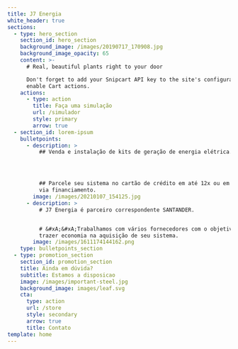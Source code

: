 ```yaml
---
title: J7 Energia
white_header: true
sections:
  - type: hero_section
    section_id: hero_section
    background_image: /images/20190717_170908.jpg
    background_image_opacity: 65
    content: >-
      # Real, beautiful plants right to your door

      Don't forget to add your Snipcart API key to the site's configuration to
      enable Cart actions.
    actions:
      - type: action
        title: Faça uma simulação
        url: /simulador
        style: primary
        arrow: true
  - section_id: lorem-ipsum
    bulletpoints:
      - description: >
          ## Venda e instalação de kits de geração de energia elétrica.




          ## Parcele seu sistema no cartão de crédito em até 12x ou em até 72x
          via financiamento.
        image: /images/20210107_154125.jpg
      - description: >
          # J7 Energia é parceiro correspondente SANTANDER.


          # &#xA;&#xA;Trabalhamos com vários fornecedores com o objetivo de
          trazer economia na aquisição de seu sistema.
        image: /images/1611174144162.png
    type: bulletpoints_section
  - type: promotion_section
    section_id: promotion_section
    title: Ainda em dúvida?
    subtitle: Estamos a disposicao
    image: /images/important-steel.jpg
    background_image: images/leaf.svg
    cta:
      type: action
      url: /store
      style: secondary
      arrow: true
      title: Contato
template: home
---
```

